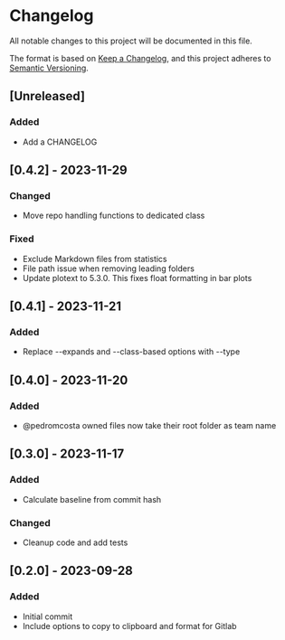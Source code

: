 # Changelog

All notable changes to this project will be documented in this file.

The format is based on [Keep a Changelog](https://keepachangelog.com/en/1.0.0/),
and this project adheres to [Semantic Versioning](https://semver.org/spec/v2.0.0.html).

## [Unreleased]

### Added

- Add a CHANGELOG

## [0.4.2] - 2023-11-29

### Changed

- Move repo handling functions to dedicated class

### Fixed

- Exclude Markdown files from statistics
- File path issue when removing leading folders
- Update plotext to 5.3.0. This fixes float formatting in bar plots

## [0.4.1] - 2023-11-21

### Added

- Replace --expands and --class-based options with --type

## [0.4.0] - 2023-11-20

### Added

- @pedromcosta owned files now take their root folder as team name

## [0.3.0] - 2023-11-17

### Added

- Calculate baseline from commit hash

### Changed

- Cleanup code and add tests

## [0.2.0] - 2023-09-28

### Added

- Initial commit
- Include options to copy to clipboard and format for Gitlab

<!-- generated by git-cliff -->
